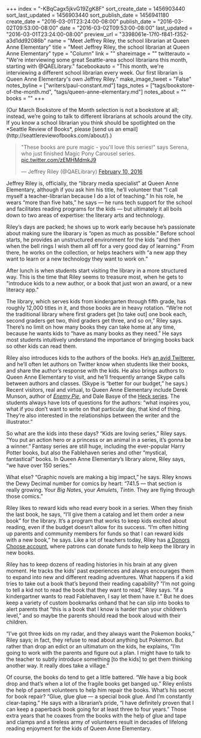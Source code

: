 +++
index = "-KBqCagx5jkvG19ZgK8F"
sort_create_date = 1456903440
sort_last_updated = 1456903440
sort_publish_date = 1456941180
create_date = "2016-03-01T23:24:00-08:00"
publish_date = "2016-03-02T09:53:00-08:00"
date = "2016-03-02T09:53:00-08:00"
last_updated = "2016-03-01T23:24:00-08:00"
preview_url = "3398061e-17f0-f841-f352-a3d1dd92086b"
name = "Meet Jeffrey Riley, the school librarian at Queen Anne Elementary"
title = "Meet Jeffrey Riley, the school librarian at Queen Anne Elementary"
type = "Column"
link = ""
shareimage = ""
twitterauto = "We're interviewing some great Seattle-area school librarians this month, starting with @QAELibrary."
facebookauto = "This month, we're interviewing a different school librarian every week. Our first librarian is Queen Anne Elementary's own Jeffrey Riley."
make_image_tweet = "False"
notes_byline = ["writers/paul-constant.md"]
tags_notes = ["tags/bookstore-of-the-month.md", "tags/queen-anne-elementary.md"]
notes_about = ""
books = ""
+++
<p class="intro">(Our March Bookstore of the Month selection is not a bookstore at all; instead, we’re going to talk to different librarians at schools around the city. If you know a school librarian you think should be spotlighted on the *Seattle Review of Books*, please [send us an email](http://seattlereviewofbooks.com/about/).)</p>

<blockquote class="twitter-tweet" data-lang="en"><p lang="en" dir="ltr">&quot;These books are pure magic - you&#39;ll love this series!&quot; says Serena, who just finished Magic Pony Carousel series. <a href="https://t.co/zEMHMdmkJ9">pic.twitter.com/zEMHMdmkJ9</a></p>&mdash; Jeffrey Riley (@QAELibrary) <a href="https://twitter.com/QAELibrary/status/697492757829451776">February 10, 2016</a></blockquote>  
 
 Jeffrey Riley is, officially, the “library media specialist” at Queen Anne Elementary, although if you ask him his title, he’ll volunteer that “I call myself a teacher-librarian because I do a lot of teaching.” In his role, he wears “more than five hats,” he says — he runs tech support for the school and facilitates reading programs for the kids — but ultimately it all boils down to two areas of expertise: the literary arts and technology.

Riley’s days are packed; he shows up to work early because he’s passionate about making sure the libarary is “open as much as possible.” Before school starts, he provides an unstructured environment for the kids “and then when the bell rings I wish them all off for a very good day of learning.” From there, he works on the collection, or helps teachers with “a new app they want to learn or a new technology they want to work on.”

After lunch is when students start visiting the library in a more structured way. This is the time that Riley seems to treasure most, when he gets to "introduce kids to a new author, or a book that just won an award, or a new literacy app."

The library, which serves kids from kindergarten through fifth grade, has roughly 12,000 titles in it, and those books are in heavy rotation. “We’re not the traditional library where first graders get [to take out] one book each, second graders get two, third graders get three, and so on,” Riley says. There’s no limit on how many books they can take home at any time, because he wants kids to “have as many books as they need.” He says most students intuitively understand the importance of bringing books back so other kids can read them.

Riley also introduces kids to the authors of the books. He’s [an avid Twitterer](https://twitter.com/QAELibrary), and he’ll often let authors on Twitter know when students like their books, and share the author’s response with the kids. He also brings authors to Queen Anne Elementary to visit, and he’ll frequently arrange Skype calls between authors and classes. (Skype is “better for our budget,” he says.) Recent visitors, real and virtual, to Queen Anne Elementary include Derek Munson, author of [*Enemy Pie*](http://enemypie.com/blog1/), and Dale Basye of the [Heck series](http://www.wherethebadkidsgo.com/). The students always have lots of questions for the authors: “what inspires you, what if you don’t want to write on that particular day, that kind of thing. They’re also interested in the relationships between the writer and the illustrator.”

So what are the kids into these days? “Kids are loving series,” Riley says. “You put an action hero or a princess or an animal in a series, it’s gonna be a winner.” Fantasy series are still huge, including the ever-popular Harry Potter books, but also the Fablehaven series and other “mystical, fantastical” books. In Queen Anne Elementary’s library alone, Riley says, “we have over 150 series.”

What else? “Graphic novels are making a big impact,” he says. Riley knows the Dewy Decimal number for comics by heart:  “741.5 — that section is really growing. Your *Big Nate*s, your *Amulet*s, *Tintin*. They are flying through those comics.” 

Riley likes to reward kids who read every book in a series. When they finish the last book, he says, “I’ll give them a catalog and let them order a new book” for the library. It’s a program that works to keep kids excited about reading, even if the budget doesn’t allow for its success. “I’m often hitting up parents and community members for funds so that I can reward kids with a new book,” he says. Like a lot of teachers today, Riley has [a Donors Choose account](http://www.donorschoose.org/we-teach/2529370/?historical=true), where patrons can donate funds to help keep the library in new books.

Riley has to keep dozens of reading histories in his brain at any given moment. He tracks the kids’ past experiences and always encourages them to expand into new and different reading adventures. What happens if a kid tries to take out a book that’s beyond their reading capability? “I’m not going to tell a kid not to read the book that they want to read,” Riley says. “if a kindergartner wants to read Fablehaven, I say let them have it.” But he does keep a variety of custom bookmarks onhand that he can slip into books to alert parents that “this is a book that I know is harder than your children’s level,” and so maybe the parents should read the book aloud with their children.   

“I’ve got three kids on my radar, and they always want the Pokemon books,” Riley says; in fact, they refuse to read about anything but Pokemon. But rather than drop an edict or an ultimatum on the kids, he explains, “I’m going to work with the parents and figure out a plan. I might have to talk to the teacher to subtly introduce something [to the kids] to get them thinking another way. It really does take a village.”

Of course, the books do tend to get a little battered. “We have a big book drop and that’s when a lot of the fragile books get banged up.” Riley enlists the help of parent volunteers to help him repair the books. What’s his secret for book repair? “Glue, glue glue — a special book glue. And I’m constantly clear-taping.” He says with a librarian’s pride, “I have definitely proven that I can keep a paperback book going for at least three to four years.” Those extra years that he coaxes from the books with the help of glue and tape and clamps and a tireless army of volunteers result in decades of lifelong reading enjoyment for the kids of Queen Anne Elementary. 